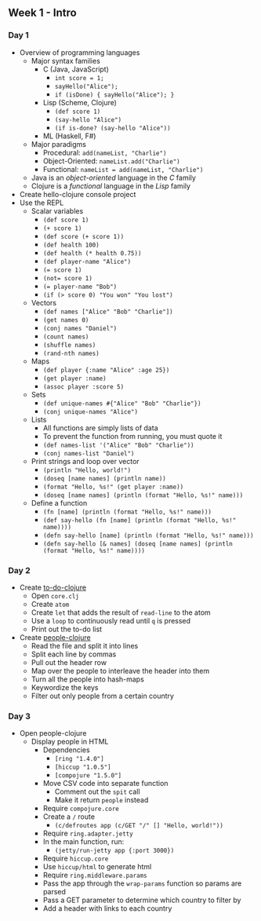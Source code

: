 ## Week 1 - Intro

### Day 1

* Overview of programming languages
  * Major syntax families
    * C (Java, JavaScript)
      * `int score = 1;`
      * `sayHello("Alice");`
      * `if (isDone) { sayHello("Alice"); }`
    * Lisp (Scheme, Clojure)
      * `(def score 1)`
      * `(say-hello "Alice")`
      * `(if is-done? (say-hello "Alice"))`
    * ML (Haskell, F#)
  * Major paradigms
    * Procedural: `add(nameList, "Charlie")`
    * Object-Oriented: `nameList.add("Charlie")`
    * Functional: `nameList = add(nameList, "Charlie")`
  * Java is an *object-oriented* language in the *C* family
  * Clojure is a *functional* language in the *Lisp* family
* Create hello-clojure console project
* Use the REPL
  * Scalar variables
    * `(def score 1)`
    * `(+ score 1)`
    * `(def score (+ score 1))`
    * `(def health 100)`
    * `(def health (* health 0.75))`
    * `(def player-name "Alice")`
    * `(= score 1)`
    * `(not= score 1)`
    * `(= player-name "Bob")`
    * `(if (> score 0) "You won" "You lost")`
  * Vectors
    * `(def names ["Alice" "Bob" "Charlie"])`
    * `(get names 0)`
    * `(conj names "Daniel")`
    * `(count names)`
    * `(shuffle names)`
    * `(rand-nth names)`
  * Maps
    * `(def player {:name "Alice" :age 25})`
    * `(get player :name)`
    * `(assoc player :score 5)`
  * Sets
    * `(def unique-names #{"Alice" "Bob" "Charlie"})`
    * `(conj unique-names "Alice")`
  * Lists
    * All functions are simply lists of data
    * To prevent the function from running, you must quote it
    * `(def names-list '("Alice" "Bob" "Charlie"))`
    * `(conj names-list "Daniel")`
  * Print strings and loop over vector
    * `(println "Hello, world!")`
    * `(doseq [name names] (println name))`
    * `(format "Hello, %s!" (get player :name))`
    * `(doseq [name names] (println (format "Hello, %s!" name)))`
  * Define a function
    * `(fn [name] (println (format "Hello, %s!" name)))`
    * `(def say-hello (fn [name] (println (format "Hello, %s!" name))))`
    * `(defn say-hello [name] (println (format "Hello, %s!" name)))`
    * `(defn say-hello [& names] (doseq [name names] (println (format "Hello, %s!" name))))`

### Day 2

* Create [to-do-clojure](https://github.com/TIY-Charleston-Back-End-Feb2016/to-do-clojure)
  * Open `core.clj`
  * Create `atom`
  * Create `let` that adds the result of `read-line` to the atom
  * Use a `loop` to continuously read until `q` is pressed
  * Print out the to-do list
* Create [people-clojure](https://github.com/TIY-Charleston-Back-End-Feb2016/people-clojure)
  * Read the file and split it into lines
  * Split each line by commas
  * Pull out the header row
  * Map over the people to interleave the header into them
  * Turn all the people into hash-maps
  * Keywordize the keys
  * Filter out only people from a certain country

### Day 3

* Open people-clojure
  * Display people in HTML
    * Dependencies
      * `[ring "1.4.0"]`
      * `[hiccup "1.0.5"]`
      * `[compojure "1.5.0"]`
    * Move CSV code into separate function
      * Comment out the `spit` call
      * Make it return `people` instead
    * Require `compojure.core`
    * Create a `/` route
      * `(c/defroutes app (c/GET "/" [] "Hello, world!"))`
    * Require `ring.adapter.jetty`
    * In the main function, run:
      * `(jetty/run-jetty app {:port 3000})`
    * Require `hiccup.core`
    * Use `hiccup/html` to generate html
    * Require `ring.middleware.params`
    * Pass the app through the `wrap-params` function so params are parsed
    * Pass a GET parameter to determine which country to filter by
    * Add a header with links to each country
